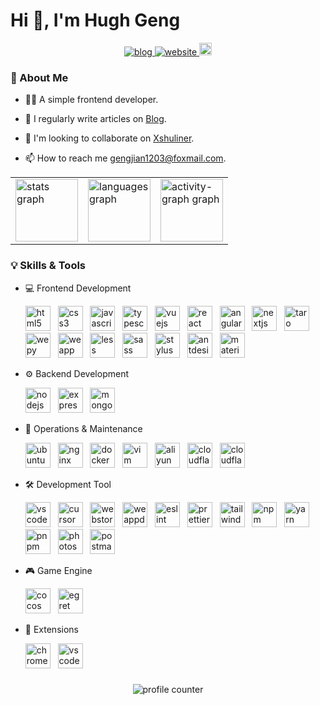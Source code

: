 # Hi 👋, I'm Hugh Geng

<div align="center">
  <a href="https://www.orz2.online/projects/gengjian1203/" target="_blank">
    <img src="https://img.shields.io/badge/Blog-v2.0.0-blue.svg" alt="blog"  />
  </a>
  <a href="https://orz2.online/" target="_blank">
    <img src="https://img.shields.io/badge/Website-Xshuliner-green.svg" alt="website"  />
  </a>
  <a href="mailto:agjgj187076081@gmail.com" target="_blank">
    <img src="https://img.shields.io/static/v1?message=Gmail&logo=gmail&label=&color=D14836&logoColor=white&labelColor=&style=for-the-badge" height="20" alt="gmail"  />
  </a>
</div>

### 🌟 About Me

- 👨‍💻 A simple frontend developer.

- 📝 I regularly write articles on [Blog](https://orz2.online/projects/gengjian1203/).

- 👯 I'm looking to collaborate on [Xshuliner](https://orz2.online/).

- 📫 How to reach me [gengjian1203@foxmail.com](mailto:gengjian1203@foxmail.com).

<div align="center">
  <table border="0" cellpadding="0">
    <tr>
      <td>
        <img src="https://github-readme-stats.vercel.app/api?username=gengjian1203&hide_title=false&hide_rank=false&show_icons=true&include_all_commits=true&count_private=true&disable_animations=false&theme=dracula&locale=en&hide_border=false&order=1" height="100" alt="stats graph" />
      </td>
      <td>
        <img src="https://github-readme-stats.vercel.app/api/top-langs?username=gengjian1203&locale=en&hide_title=false&layout=compact&card_width=320&langs_count=5&theme=dracula&hide_border=false&order=2" height="100" alt="languages graph" />
      </td>
      <td>
        <img src="https://github-readme-activity-graph.vercel.app/graph?username=gengjian1203&radius=16&theme=react&area=true&order=5" height="100" alt="activity-graph graph" />
      </td>
    </tr>
  </table>
</div>

### 💡 Skills & Tools

- 💻 Frontend Development

  <div align="left">
    <img src="https://cdn.jsdelivr.net/gh/gengjian1203/devicon@master/icons/html5/html5-original-wordmark.svg" width="40" alt="html5" title="html5" /> 
    &nbsp;
    <img src="https://cdn.jsdelivr.net/gh/gengjian1203/devicon@master/icons/css3/css3-original-wordmark.svg" width="40" alt="css3" title="css3" /> 
    &nbsp;
    <img src="https://cdn.jsdelivr.net/gh/gengjian1203/devicon@master/icons/javascript/javascript-original.svg" width="40" alt="javascript" title="javascript" /> 
    &nbsp;
    <img src="https://cdn.jsdelivr.net/gh/gengjian1203/devicon@master/icons/typescript/typescript-original.svg" width="40" alt="typescript" title="typescript" /> 
    &nbsp;
    <img src="https://cdn.jsdelivr.net/gh/gengjian1203/devicon@master/icons/vuejs/vuejs-original-wordmark.svg" width="40" alt="vuejs" title="vuejs" /> 
    &nbsp;
    <img src="https://cdn.jsdelivr.net/gh/gengjian1203/devicon@master/icons/react/react-original-wordmark.svg" width="40" alt="react" title="react" /> 
    &nbsp;
    <img src="https://cdn.jsdelivr.net/gh/gengjian1203/devicon@master/icons/angular/angular-original.svg" width="40" alt="angular" title="angular" /> 
    &nbsp;
    <img src="https://cdn.jsdelivr.net/gh/gengjian1203/devicon@master/icons/nextjs/nextjs-original-wordmark.svg" width="40" alt="nextjs" title="nextjs" /> 
    &nbsp;
    <img src="https://cdn.jsdelivr.net/gh/gengjian1203/devicon@master/icons/taro/taro-original.svg" width="40" alt="taro" title="taro" /> 
    &nbsp;
    <img src="https://cdn.jsdelivr.net/gh/gengjian1203/devicon@master/icons/wepy/wepy-original.svg" width="40" alt="wepy" title="wepy" /> 
    &nbsp;
    <img src="https://cdn.jsdelivr.net/gh/gengjian1203/devicon@master/icons/weapp/weapp-original.svg" width="40" alt="weapp" title="weapp" /> 
    &nbsp;
    <img src="https://cdn.jsdelivr.net/gh/gengjian1203/devicon@master/icons/less/less-plain-wordmark.svg" width="40" alt="less" title="less" /> 
    &nbsp;
    <img src="https://cdn.jsdelivr.net/gh/gengjian1203/devicon@master/icons/sass/sass-original.svg" width="40" alt="sass" title="sass" /> 
    &nbsp;
    <img src="https://cdn.jsdelivr.net/gh/gengjian1203/devicon@master/icons/stylus/stylus-original.svg" width="40" alt="stylus" title="stylus" /> 
    &nbsp;
    <img src="https://cdn.jsdelivr.net/gh/gengjian1203/devicon@master/icons/antdesign/antdesign-original.svg" width="40" alt="antdesign" title="antdesign" /> 
    &nbsp;
    <img src="https://cdn.jsdelivr.net/gh/gengjian1203/devicon@master/icons/materialui/materialui-original.svg" width="40" alt="materialui" title="materialui" /> 
  </div>

- ⚙️ Backend Development

  <div align="left">
    <img src="https://cdn.jsdelivr.net/gh/gengjian1203/devicon@master/icons/nodejs/nodejs-original-wordmark.svg" width="40" alt="nodejs" title="nodejs" /> 
    &nbsp;
    <img src="https://cdn.jsdelivr.net/gh/gengjian1203/devicon@master/icons/express/express-original-wordmark.svg" width="40" alt="express" title="express" /> 
    &nbsp;
    <img src="https://cdn.jsdelivr.net/gh/gengjian1203/devicon@master/icons/mongodb/mongodb-original-wordmark.svg" width="40" alt="mongodb" title="mongodb" /> 
  </div>

- 🚀 Operations & Maintenance

  <div align="left">
    <img src="https://cdn.jsdelivr.net/gh/gengjian1203/devicon@master/icons/ubuntu/ubuntu-icon-original.svg" width="40" alt="ubuntu" title="ubuntu" /> 
    &nbsp;
    <img src="https://cdn.jsdelivr.net/gh/gengjian1203/devicon@master/icons/nginx/nginx-original.svg" width="40" alt="nginx" title="nginx" /> 
    &nbsp;
    <img src="https://cdn.jsdelivr.net/gh/gengjian1203/devicon@master/icons/docker/docker-original-wordmark.svg" width="40" alt="docker" title="docker" /> 
    &nbsp;
    <img src="https://cdn.jsdelivr.net/gh/gengjian1203/devicon@master/icons/vim/vim-original.svg" width="40" alt="vim" title="vim" /> 
    &nbsp;
    <img src="https://cdn.jsdelivr.net/gh/gengjian1203/devicon@master/icons/aliyun/aliyun-original.svg" width="40" alt="aliyun" title="aliyun" /> 
    &nbsp;
    <img src="https://cdn.jsdelivr.net/gh/gengjian1203/devicon@master/icons/cloudflare/cloudflare-original-wordmark.svg" width="40" alt="cloudflare" title="cloudflare" /> 
    &nbsp;
    <img src="https://cdn.jsdelivr.net/gh/gengjian1203/devicon@master/icons/cloudflareworkers/cloudflareworkers-original-wordmark.svg" width="40" alt="cloudflareworkers" title="cloudflareworkers" /> 
  </div>

- 🛠️ Development Tool

  <div align="left">
    <img src="https://cdn.jsdelivr.net/gh/gengjian1203/devicon@master/icons/vscode/vscode-original.svg" width="40" alt="vscode" title="vscode" /> 
    &nbsp;
    <img src="https://cdn.jsdelivr.net/gh/gengjian1203/devicon@master/icons/cursor/cursor-original.svg" width="40" alt="cursor" title="cursor" /> 
    &nbsp;
    <img src="https://cdn.jsdelivr.net/gh/gengjian1203/devicon@master/icons/webstorm/webstorm-original.svg" width="40" alt="webstorm" title="webstorm" /> 
    &nbsp;
    <img src="https://cdn.jsdelivr.net/gh/gengjian1203/devicon@master/icons/weappdevtool/weappdevtool-original.svg" width="40" alt="weappdevtool" title="weappdevtool" /> 
    &nbsp;
    <img src="https://cdn.jsdelivr.net/gh/gengjian1203/devicon@master/icons/eslint/eslint-original.svg" width="40" alt="eslint" title="eslint" /> 
    &nbsp;
    <img src="https://cdn.jsdelivr.net/gh/gengjian1203/devicon@master/icons/prettier/prettier-original.svg" width="40" alt="prettier" title="prettier" /> 
    &nbsp;
    <img src="https://cdn.jsdelivr.net/gh/gengjian1203/devicon@master/icons/tailwindcss/tailwindcss-original.svg" width="40" alt="tailwindcss" title="tailwindcss" /> 
    &nbsp;
    <img src="https://cdn.jsdelivr.net/gh/gengjian1203/devicon@master/icons/npm/npm-original-wordmark.svg" width="40" alt="npm" title="npm" /> 
    &nbsp;
    <img src="https://cdn.jsdelivr.net/gh/gengjian1203/devicon@master/icons/yarn/yarn-original-wordmark.svg" width="40" alt="yarn" title="yarn" /> 
    &nbsp;
    <img src="https://cdn.jsdelivr.net/gh/gengjian1203/devicon@master/icons/pnpm/pnpm-original-wordmark.svg" width="40" alt="pnpm" title="pnpm" /> 
    &nbsp;
    <img src="https://cdn.jsdelivr.net/gh/gengjian1203/devicon@master/icons/photoshop/photoshop-original.svg" width="40" alt="photoshop" title="photoshop" /> 
    &nbsp;
    <img src="https://cdn.jsdelivr.net/gh/gengjian1203/devicon@master/icons/postman/postman-original.svg" width="40" alt="postman" title="postman" /> 
    &nbsp;
  </div>

- 🎮 Game Engine

  <div align="left">
    <img src="https://cdn.jsdelivr.net/gh/gengjian1203/devicon@master/icons/cocos/cocos-original.svg" width="40" alt="cocos" title="cocos" /> 
    &nbsp;
    <img src="https://cdn.jsdelivr.net/gh/gengjian1203/devicon@master/icons/egret/egret-original.svg" width="40" alt="egret" title="egret" /> 
  </div>

- 🧩 Extensions

  <div align="left">
    <img src="https://cdn.jsdelivr.net/gh/gengjian1203/devicon@master/icons/chromeextensions/chromeextensions-original.svg" width="40" alt="chromeextensions" title="chromeextensions" /> 
    &nbsp;
    <img src="https://cdn.jsdelivr.net/gh/gengjian1203/devicon@master/icons/vscodeextensions/vscodeextensions-original.svg" width="40" alt="vscodeextensions" title="vscodeextensions" /> 
  </div>

###

<div align="center">
  <img src="https://profile-counter.glitch.me/gengjian1203/count.svg" alt="profile counter" />
</div>
